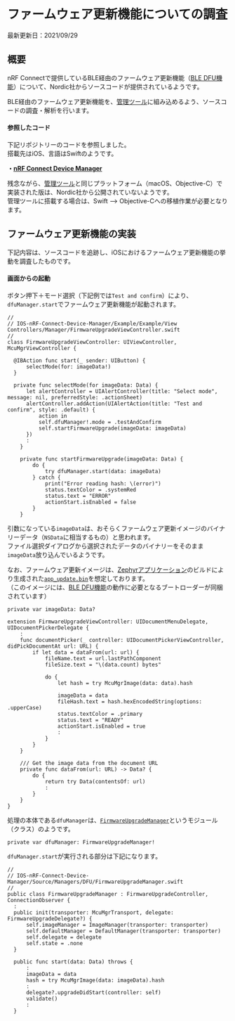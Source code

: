 # ファームウェア更新機能についての調査

最新更新日：2021/09/29

## 概要

nRF Connectで提供しているBLE経由のファームウェア更新機能（[BLE DFU機能](https://developer.nordicsemi.com/nRF_Connect_SDK/doc/latest/zephyr/guides/device_mgmt/dfu.html#mcuboot)）について、Nordic社からソースコードが提供されているようです。

BLE経由のファームウェア更新機能を、[管理ツール](../MaintenanceTool/macOSApp)に組み込めるよう、ソースコードの調査・解析を行います。

#### 参照したコード
下記リポジトリーのコードを参照しました。<br>
搭載先はiOS、言語はSwiftのようです。

<b>・[nRF Connect Device Manager](https://github.com/NordicSemiconductor/IOS-nRF-Connect-Device-Manager)</b>

残念ながら、[管理ツール](../MaintenanceTool/macOSApp)と同じプラットフォーム（macOS、Objective-C）で実装された版は、Nordic社から公開されていないようです。<br>
管理ツールに搭載する場合は、Swift --> Objective-Cへの移植作業が必要となります。

## ファームウェア更新機能の実装

下記内容は、ソースコードを追跡し、iOSにおけるファームウェア更新機能の挙動を調査したものです。

#### 画面からの起動

ボタン押下＋モード選択（下記例では`Test and confirm`）により、`dfuManager.start`でファームウェア更新機能が起動されます。

```
//
// IOS-nRF-Connect-Device-Manager/Example/Example/View Controllers/Manager/FirmwareUpgradeViewController.swift
//
class FirmwareUpgradeViewController: UIViewController, McuMgrViewController {

  @IBAction func start(_ sender: UIButton) {
      selectMode(for: imageData!)
  }

  private func selectMode(for imageData: Data) {
      let alertController = UIAlertController(title: "Select mode", message: nil, preferredStyle: .actionSheet)
      alertController.addAction(UIAlertAction(title: "Test and confirm", style: .default) {
          action in
          self.dfuManager!.mode = .testAndConfirm
          self.startFirmwareUpgrade(imageData: imageData)
      })
      :
    }

    private func startFirmwareUpgrade(imageData: Data) {
        do {
            try dfuManager.start(data: imageData)
        } catch {
            print("Error reading hash: \(error)")
            status.textColor = .systemRed
            status.text = "ERROR"
            actionStart.isEnabled = false
        }
    }
```

引数になっている`imageData`は、おそらくファームウェア更新イメージのバイナリーデータ（`NSData`に相当するもの）と思われます。<br>
ファイル選択ダイアログから選択されたデータのバイナリーをそのまま`imageData`放り込んでいるようです。

なお、ファームウェア更新イメージは、[Zephyrアプリケーション](../nRF5340_app)のビルドにより生成された[`app_update.bin`](../nRF5340_app/firmwares/secure_device_app/app_update.bin)を想定しております。<br>
（このイメージには、[BLE DFU機能](https://developer.nordicsemi.com/nRF_Connect_SDK/doc/latest/zephyr/guides/device_mgmt/dfu.html#mcuboot)の動作に必要となるブートローダーが同梱されています）

```
private var imageData: Data?

extension FirmwareUpgradeViewController: UIDocumentMenuDelegate, UIDocumentPickerDelegate {
    :
    func documentPicker(_ controller: UIDocumentPickerViewController, didPickDocumentAt url: URL) {
        if let data = dataFrom(url: url) {
            fileName.text = url.lastPathComponent
            fileSize.text = "\(data.count) bytes"

            do {
                let hash = try McuMgrImage(data: data).hash

                imageData = data
                fileHash.text = hash.hexEncodedString(options: .upperCase)
                status.textColor = .primary
                status.text = "READY"
                actionStart.isEnabled = true
                :
            }
        }
    }

    /// Get the image data from the document URL
    private func dataFrom(url: URL) -> Data? {
        do {
            return try Data(contentsOf: url)
            :
        }
    }
}
```

処理の本体である`dfuManager`は、[`FirmwareUpgradeManager`](https://github.com/NordicSemiconductor/IOS-nRF-Connect-Device-Manager#firmwareupgrademanager)というモジュール（クラス）のようです。

```
private var dfuManager: FirmwareUpgradeManager!
```

`dfuManager.start`が実行される部分は下記になります。

```
//
// IOS-nRF-Connect-Device-Manager/Source/Managers/DFU/FirmwareUpgradeManager.swift
//
public class FirmwareUpgradeManager : FirmwareUpgradeController, ConnectionObserver {
  :
  public init(transporter: McuMgrTransport, delegate: FirmwareUpgradeDelegate?) {
      self.imageManager = ImageManager(transporter: transporter)
      self.defaultManager = DefaultManager(transporter: transporter)
      self.delegate = delegate
      self.state = .none
  }

  public func start(data: Data) throws {
      :
      imageData = data
      hash = try McuMgrImage(data: imageData).hash
      :
      delegate?.upgradeDidStart(controller: self)
      validate()
      :
  }
```
